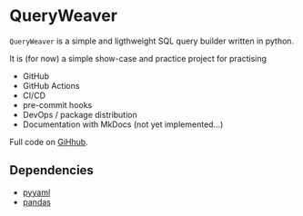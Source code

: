 # QueryWeaver

`QueryWeaver` is a simple and ligthweight SQL query builder written in python.

It is (for now) a simple show-case and practice project for practising

- GitHub
- GitHub Actions
- CI/CD
- pre-commit hooks
- DevOps / package distribution
- Documentation with MkDocs (not yet implemented...)

Full code on [GiHhub](https://github.com/fabianaltermann/queryweaver).

## Dependencies

- [pyyaml](https://pypi.org/project/pyyaml/)
- [pandas](https://pypi.org/project/pandas/)
